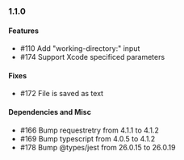 ### 1.1.0

#### Features
- #110 Add "working-directory:" input
- #174 Support Xcode specificed parameters

#### Fixes
- #172 File is saved as text

#### Dependencies and Misc
- #166 Bump requestretry from 4.1.1 to 4.1.2
- #169 Bump typescript from 4.0.5 to 4.1.2
- #178 Bump @types/jest from 26.0.15 to 26.0.19
